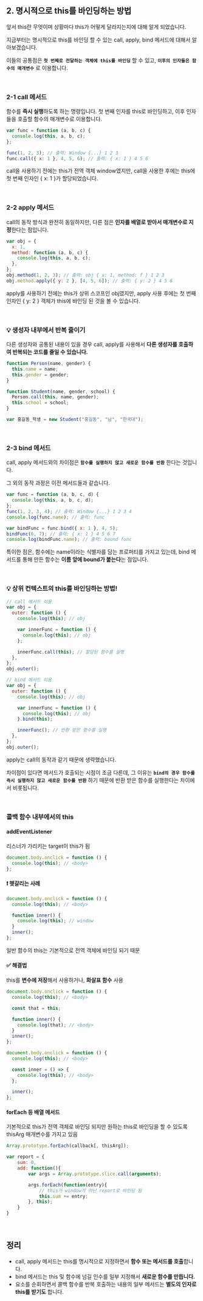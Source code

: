 ## 2. 명시적으로 this를 바인딩하는 방법

앞서 this란 무엇이며 상황마다 this가 어떻게 달라지는지에 대해 알게 되었습니다.

지금부터는 명시적으로 this를 바인딩 할 수 있는 call, apply, bind 메서드에 대해서 알아보겠습니다.

이들의 공통점은 **`첫 번째로 전달하는 객체에 this를 바인딩`** 할 수 있고, **`이후의 인자들은 함수의 매개변수`** 로 이용합니다.

<br />

### 2-1 call 메서드

함수를 **즉시 실행**하도록 하는 명령입니다.
첫 번째 인자를 this로 바인딩하고, 이후 인자들을 호출할 함수의 매개변수로 이용합니다.

```javascript
var func = function (a, b, c) {
  console.log(this, a, b, c);
};

func(1, 2, 3); // 출력: Window {...} 1 2 3
func.call({ x: 1 }, 4, 5, 6); // 출력: { x: 1 } 4 5 6
```

call을 사용하기 전에는 this가 전역 객체 window였지만,
call을 사용한 후에는 this에 첫 번째 인자인 { x: 1 }가 할당되었습니다.

<br />

### 2-2 apply 메서드

call의 동작 방식과 완전히 동일하지만, 다른 점은 **인자를 배열로 받아서 매개변수로 지정**한다는 점입니다.

```javascript
var obj = {
  x: 1,
  method: function (a, b, c) {
    console.log(this, a, b, c);
  },
};
obj.method(1, 2, 3); // 출력: obj { x: 1, method: f } 1 2 3
obj.method.apply({ y: 2 }, [4, 5, 6]); // 출력: { y: 2 } 4 5 6
```

apply를 사용하기 전에는 this가 상위 스코프인 obj였지만, apply 사용 후에는 첫 번째 인자인 { y: 2 } 객체가 this에 바인딩 된 것을 볼 수 있습니다.

<br />

### 💡 생성자 내부에서 반복 줄이기

다른 생성자와 공통된 내용이 있을 경우 call, apply를 사용해서 **다른 생성자를 호출하여 반복되는 코드를 줄일 수 있습니다.**

```javascript
function Person(name, gender) {
  this.name = name;
  this.gender = gender;
}

function Student(name, gender, school) {
  Person.call(this, name, gender);
  this.school = school;
}

var 홍길동_학생 = new Student("홍길동", "남", "한국대");
```

<br />

### 2-3 bind 메서드

call, apply 메서드와의 차이점은 **`함수를 실행하지 않고 새로운 함수를 반환`** 한다는 것입니다.

그 외의 동작 과정은 이전 메서드들과 같습니다.

```javascript
var func = function (a, b, c, d) {
  console.log(this, a, b, c, d);
};
func(1, 2, 3, 4); // 출력: Window {...} 1 2 3 4
console.log(func.name); // 출력: func

var bindFunc = func.bind({ x: 1 }, 4, 5);
bindFunc(6, 7); // 출력: { x: 1 } 4 5 6 7
console.log(bindFunc.name); // 출력: bound func
```

특이한 점은, 함수에는 name이라는 식별자를 담는 프로퍼티를 가지고 있는데, bind 메서드를 통해 만든 함수는 **이름 앞에 bound가 붙는다**는 점입니다.

<br />

### 💡 상위 컨텍스트의 this를 바인딩하는 방법!

```javascript
// call 메서드 이용
var obj = {
  outer: function () {
    console.log(this); // obj

    var innerFunc = function () {
      console.log(this); // obj
    };

    innerFunc.call(this); // 할당된 함수를 실행
  },
};
obj.outer();
```

```javascript
// bind 메서드 이용
var obj = {
  outer: function () {
    console.log(this); // obj

    var innerFunc = function () {
      console.log(this); // obj
    }.bind(this);

    innerFunc(); // 반환 받은 함수를 실행
  },
};
obj.outer();
```

apply는 call의 동작과 같기 때문에 생략했습니다.

차이점이 있다면 메서드가 호출되는 시점이 조금 다른데, 그 이유는 **`bind의 경우 함수를 즉시 실행하지 않고 새로운 함수를 반환`** 하기 때문에 반환 받은 함수를 실행한다는 차이에서 비롯됩니다.

<br />

### 콜백 함수 내부에서의 this

#### addEventListener

리스너가 가리키는 target이 this가 됨

```javascript
document.body.onclick = function () {
  console.log(this); // <body>
};
```

#### ❗️ 헷갈리는 사례

```javascript
document.body.onclick = function () {
  console.log(this); // <body>

  function inner() {
    console.log(this); // window
  }
  inner();
};
```

일반 함수의 this는 기본적으로 전역 객체에 바인딩 되기 때문

#### ✅ 해결법

this를 **변수에 저장**해서 사용하거나, **화살표 함수** 사용

```javascript
document.body.onclick = function () {
  console.log(this); // <body>

  const that = this;

  function inner() {
    console.log(that); // <body>
  }
  inner();
};

document.body.onclick = function () {
  console.log(this); // <body>

  const inner = () => {
    console.log(this); // <body>
  };

  inner();
};
```

#### forEach 등 배열 메서드

기본적으로 this가 전역 객체로 바인딩 되지만 원하는 this로 바인딩을 할 수 있도록 thisArg 매개변수를 가지고 있음

```javascript
Array.prototype.forEach(callback[, thisArg]);

var report = {
    sum: 0,
    add: function(){
        var args = Array.prototype.slice.call(arguments);

        args.forEach(function(entry){
            // this가 window가 아닌 report로 바인딩 됨
            this.sum += entry;
        }, this);
    }
}

```

<br />

## 정리

- call, apply 메서드는 this를 명시적으로 지정하면서 **함수 또는 메서드를 호출**합니다.
- bind 메서드는 this 및 함수에 넘길 인수를 일부 지정해서 **새로운 함수를 만듭니다.**
- 요소를 순회하면서 콜백 함수를 반복 호출하는 내용의 일부 메서드는 **별도의 인자로 this를 받기도** 합니다.
